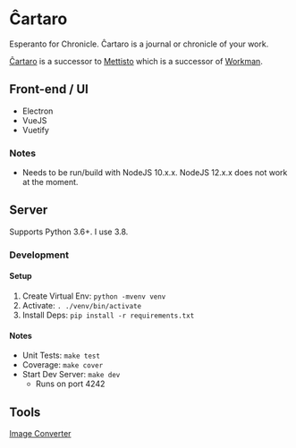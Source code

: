 # Ĉartaro
Esperanto for Chronicle. Ĉartaro is a journal or chronicle of your work. 

[Ĉartaro](https://github.com/ccaroon/cartaro) is a successor to 
[Mettisto](https://github.com/ccaroon/metiisto) which is a successor of 
[Workman](https://github.com/ccaroon/workman).

## Front-end / UI
* Electron
* VueJS
* Vuetify

### Notes
* Needs to be run/build with NodeJS 10.x.x. NodeJS 12.x.x does not work at the
  moment.

## Server
Supports Python 3.6+. I use 3.8.

### Development
#### Setup
1. Create Virtual Env: `python -mvenv venv`
2. Activate: `. ./venv/bin/activate`
3. Install Deps: `pip install -r requirements.txt`

#### Notes
* Unit Tests: `make test`
* Coverage: `make cover`
* Start Dev Server: `make dev`
    - Runs on port 4242

## Tools
[Image Converter](https://anyconv.com/png-to-icns-converter/)
